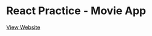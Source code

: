 # React Practice - Movie App


<a href="https://annjung27.github.io/react-practice-movieapp" target="_blank">View Website</a>
